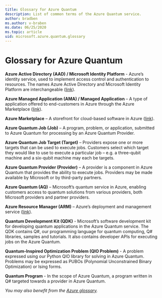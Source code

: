 ```yaml
---
title: Glossary for Azure Quantum 
description: List of common terms of the Azure Quantum service.
author: bradben
ms.author: v-braben
ms.date: 06/25/2020
ms.topic: article
uid: microsoft.azure.quantum.glossary
---
```


# Glossary for Azure Quantum

**Azure Active Directory (AAD) / Microsoft Identity Platform** - Azure’s identity service, used to implement access control and authentication to resources. The names Azure Active Directory and Microsoft Identity Platform are interchangeable ([link](https://azure.microsoft.com/services/active-directory/)).

**Azure Managed Application (AMA) / Managed Application** – A type of application offered to end-customers in Azure through the Azure Marketplace ([link](https://docs.microsoft.com/azure/managed-applications/overview)).

**Azure Marketplace** – A storefront for cloud-based software in Azure ([link](https://azuremarketplace.microsoft.com/marketplace/)).

**Azure Quantum Job (Job)** – A program, problem, or application, submitted to Azure Quantum for processing by an Azure Quantum Provider.

**Azure Quantum Job Target (Target)** – Providers expose one or more targets that can be used to execute jobs. Customers select which target they would like to use to execute a particular job – e.g. a three-qubit machine and a six-qubit machine may each be targets.

**Azure Quantum Provider (Provider)** – A provider is a component in Azure Quantum that provides the ability to execute jobs. Providers may be made available by Microsoft or by third-party partners.

**Azure Quantum (AQ)** – Microsoft’s quantum service in Azure, enabling customers access to quantum solutions from various providers, both Microsoft providers and partner providers.

**Azure Resource Manager (ARM)** – Azure’s deployment and management service ([link](https://docs.microsoft.com/azure/azure-resource-manager/resource-group-overview)).

**Quantum Development Kit (QDK)** - Microsoft’s software development kit for developing quantum applications in the Azure Quantum service. The QDK contains Q\#, our programming language for quantum computing, Q\# libraries, samples and tutorials. It also contains developer APIs for executing jobs on the Azure Quantum.

**Quantum-Inspired Optimization Problem (QIO Problem)** - A problem expressed using our Python QIO library for solving in Azure Quantum. Problems may be expressed as PUBOs (Polynomial Unconstrained Binary Optimization) or Ising forms.

**Quantum Program** - In the scope of Azure Quantum, a program written in Q# targeted towards a provider in Azure Quantum.

_You may also benefit from the [Azure glossary](https://docs.microsoft.com/azure/azure-glossary-cloud-terminology)._